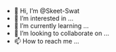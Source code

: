 - 👋 Hi, I’m @Skeet-Swat
- 👀 I’m interested in ...
- 🌱 I’m currently learning ...
- 💞️ I’m looking to collaborate on ...
- 📫 How to reach me ...

<!---
Skeet-Swat/Skeet-Swat is a ✨ special ✨ repository because its `README.md` (this file) appears on your GitHub profile.
You can click the Preview link to take a look at your changes.
--->
